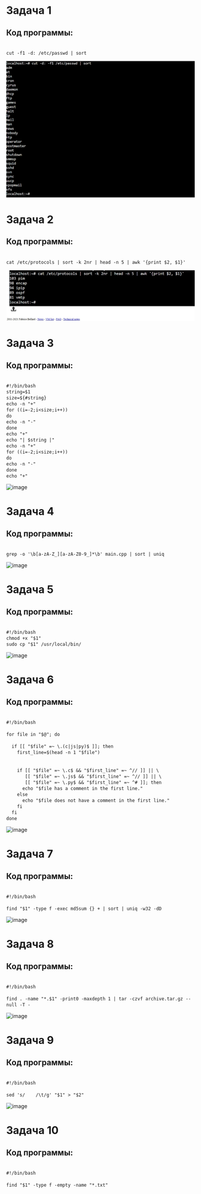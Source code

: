 # Задача 1
## Код программы:
```

cut -f1 -d: /etc/passwd | sort
```
![скрин](https://github.com/oliolaina/configuration-management/blob/d9763c90d001a266e4caf3b9e608a3ccd8ac0e67/screenshots/pr1/task1.jpeg)
# Задача 2
## Код программы:
```

cat /etc/protocols | sort -k 2nr | head -n 5 | awk '{print $2, $1}'
```
![screen](https://github.com/oliolaina/configuration-management/blob/d1cc57ed653c201b4db1b882b07fccb7c03cdbcd/screenshots/pr1/task%202.jpg)

# Задача 3
## Код программы:

```

#!/bin/bash
string=$1
size=${#string}
echo -n "+"
for ((i=-2;i<size;i++))
do
echo -n "-"
done
echo "+"
echo "| $string |"
echo -n "+"
for ((i=-2;i<size;i++))
do
echo -n "-"
done
echo "+"
```
![image](https://github.com/user-attachments/assets/729d6916-e4ec-4240-9ab3-41d411efcd2c)


# Задача 4
## Код программы:
```

grep -o '\b[a-zA-Z_][a-zA-Z0-9_]*\b' main.cpp | sort | uniq
```
![image](https://github.com/user-attachments/assets/34e0a586-1463-4982-999b-d494fb96b87d)


# Задача 5
## Код программы:
```

#!/bin/bash
chmod +x "$1"
sudo cp "$1" /usr/local/bin/

```
![image](https://github.com/user-attachments/assets/04e4c384-95b9-4cf5-8ea9-5b4834b72baa)


# Задача 6
## Код программы:
```

#!/bin/bash

for file in "$@"; do
  
  if [[ "$file" =~ \.(c|js|py)$ ]]; then
    first_line=$(head -n 1 "$file")

    
    if [[ "$file" =~ \.c$ && "$first_line" =~ ^// ]] || \
       [[ "$file" =~ \.js$ && "$first_line" =~ ^// ]] || \
       [[ "$file" =~ \.py$ && "$first_line" =~ ^# ]]; then
      echo "$file has a comment in the first line."
    else
      echo "$file does not have a comment in the first line."
    fi
  fi
done
```
![image](https://github.com/user-attachments/assets/40d44376-4187-4c8f-a300-63cf87653219)


# Задача 7
## Код программы:
```

#!/bin/bash

find "$1" -type f -exec md5sum {} + | sort | uniq -w32 -dD
```
![image](https://github.com/user-attachments/assets/a07ec069-348c-4600-af52-327b923426e8)


# Задача 8
## Код программы:
```

#!/bin/bash

find . -name "*.$1" -print0 -maxdepth 1 | tar -czvf archive.tar.gz --null -T -
```
![image](https://github.com/user-attachments/assets/84d25b0c-95ee-4fbe-aa7a-7180d56d8c6a)


# Задача 9
## Код программы:
```

#!/bin/bash

sed 's/    /\t/g' "$1" > "$2"
```
![image](https://github.com/user-attachments/assets/b3482d76-46b1-4976-8616-45cdbb49ed38)


# Задача 10
## Код программы:
```

#!/bin/bash

find "$1" -type f -empty -name "*.txt"
```

